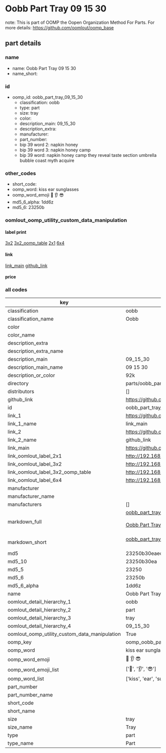 # Oobb Part Tray 09 15 30  

note: This is part of OOMP the Oopen Organization Method For Parts. For more details: https://github.com/oomlout/oomp_base

##  part details





### name
* name: Oobb Part Tray 09 15 30
* name_short: 
### id
* oomp_id: oobb_part_tray_09_15_30
  * classification: oobb
  * type: part
  * size: tray
  * color: 
  * description_main: 09_15_30
  * description_extra: 
  * manufacturer: 
  * part_number: 
  * bip 39 word 2: napkin honey
  * bip 39 word 3: napkin honey camp
  * bip 39 word: napkin honey camp they reveal taste section umbrella bubble coast myth acquire

### other_codes
* short_code: 
* oomp_word: kiss ear sunglasses
* oomp_word_emoji :kiss: :ear: :sunglasses:
* md5_6_alpha: 1dd6z
* md5_6: 23250b






### oomlout_oomp_utility_custom_data_manipulation
#### label print
[3x2](http://192.168.1.245:1112/?label=oomp%201dd6z)
[3x2_oomp_table](http://192.168.1.107:1112/?label=oomp%201dd6z)
[2x1](http://192.168.1.242:1112/?label=oomp%201dd6z)
[6x4](http://192.168.1.55:1112/?label=oomp%201dd6z)    

#### link

[link_main](https://github.com/oomlout/oomlout_oomp_current_version_messy/tree/main/parts/oobb_part_tray_09_15_30) [github_link](https://github.com/oomlout/oomlout_oomp_part_src/tree/main/parts/oobb_part_tray_09_15_30)                             

#### price







### all codes 
| key | value |  
| --- | --- |  
| classification | oobb |  
| classification_name | Oobb |  
| color |  |  
| color_name |  |  
| description_extra |  |  
| description_extra_name |  |  
| description_main | 09_15_30 |  
| description_main_name | 09 15 30 |  
| description_or_color | 92k |  
| directory | parts/oobb_part_tray_09_15_30 |  
| distributors | [] |  
| github_link | https://github.com/oomlout/oomlout_oomp_part_src/tree/main/parts/oobb_part_tray_09_15_30 |  
| id | oobb_part_tray_09_15_30 |  
| link_1 | https://github.com/oomlout/oomlout_oomp_current_version_messy/tree/main/parts/oobb_part_tray_09_15_30 |  
| link_1_name | link_main |  
| link_2 | https://github.com/oomlout/oomlout_oomp_part_src/tree/main/parts/oobb_part_tray_09_15_30 |  
| link_2_name | github_link |  
| link_main | https://github.com/oomlout/oomlout_oomp_current_version_messy/tree/main/parts/oobb_part_tray_09_15_30 |  
| link_oomlout_label_2x1 | http://192.168.1.242:1112/?label=oomp%201dd6z |  
| link_oomlout_label_3x2 | http://192.168.1.245:1112/?label=oomp%201dd6z |  
| link_oomlout_label_3x2_oomp_table | http://192.168.1.107:1112/?label=oomp%201dd6z |  
| link_oomlout_label_6x4 | http://192.168.1.55:1112/?label=oomp%201dd6z |  
| manufacturer |  |  
| manufacturer_name |  |  
| manufacturers | [] |  
| markdown_full | [oobb_part_tray_09_15_30](https://github.com/oomlout/oomlout_oomp_current_version_messy/tree/main/parts/oobb_part_tray_09_15_30)<br>[](https://github.com/oomlout/oomlout_oomp_current_version_messy/tree/main/parts/oobb_part_tray_09_15_30)<br>[Oobb Part Tray 09 15 30](https://github.com/oomlout/oomlout_oomp_current_version_messy/tree/main/parts/oobb_part_tray_09_15_30)<br><br> |  
| markdown_short | [oobb_part_tray_09_15_30](https://github.com/oomlout/oomlout_oomp_current_version_messy/tree/main/parts/oobb_part_tray_09_15_30)<br><br> |  
| md5 | 23250b30eaec385778dc3e08419b4c97 |  
| md5_10 | 23250b30ea |  
| md5_5 | 23250 |  
| md5_6 | 23250b |  
| md5_6_alpha | 1dd6z |  
| name | Oobb Part Tray 09 15 30 |  
| oomlout_detail_hierarchy_1 | oobb |  
| oomlout_detail_hierarchy_2 | part |  
| oomlout_detail_hierarchy_3 | tray |  
| oomlout_detail_hierarchy_4 | 09_15_30 |  
| oomlout_oomp_utility_custom_data_manipulation | True |  
| oomp_key | oomp_oobb_part_tray_09_15_30 |  
| oomp_word | kiss ear sunglasses |  
| oomp_word_emoji | :kiss: :ear: :sunglasses: |  
| oomp_word_emoji_list | [':kiss:', ':ear:', ':sunglasses:'] |  
| oomp_word_list | ['kiss', 'ear', 'sunglasses'] |  
| part_number |  |  
| part_number_name |  |  
| short_code |  |  
| short_name |  |  
| size | tray |  
| size_name | Tray |  
| type | part |  
| type_name | Part |  
